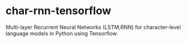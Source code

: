 # char-rnn-tensorflow
Multi-layer Recurrent Neural Networks (LSTM,RNN) for character-level language models in Python using Tensorflow.
